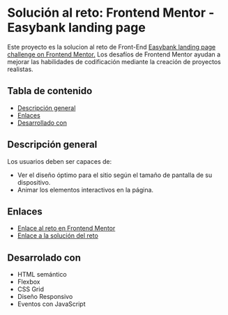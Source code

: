 <h1>Solución al reto: Frontend Mentor - Easybank landing page</h1>
<p>
    Este proyecto es la solucion al reto de Front-End <a href="https://www.frontendmentor.io/challenges/easybank-landing-page-WaUhkoDN">Easybank landing page challenge on Frontend Mentor.</a>
    Los desafíos de Frontend Mentor ayudan a mejorar las habilidades de codificación mediante la creación de proyectos realistas.
</p>

<h2>Tabla de contenido</h2>
<ul>
    <li><a href="#general">Descripción general</a></li>
    <li><a href="#enlaces">Enlaces</a></li>
    <li><a href="desarrollo">Desarrollado con</a></li>
</ul>

<h2 id="general">Descripción general</h2>
<p>Los usuarios deben ser capaces de:
    <ul>
        <li>Ver el diseño óptimo para el sitio según el tamaño de pantalla de su dispositivo.</li>
        <li>Animar los elementos interactivos en la página.</li>
    </ul>
</p>
<h2 id="enlaces">Enlaces</h2>
    <ul>
        <li><a href="https://www.frontendmentor.io/challenges/easybank-landing-page-WaUhkoDN">Enlace al reto en Frontend Mentor</a></li>
        <li><a href="https://castillosteven.github.io/Easybank-landing-page/">Enlace a la solución del reto</a></li>
    </ul> 

<h2 id="desarrollado">Desarrolado con</h2>
<ul>
    <li>HTML semántico</li>
    <li>Flexbox</li>
    <li>CSS Grid</li>
    <li>Diseño Responsivo</li>
    <li>Eventos con JavaScript</li>

</ul>
